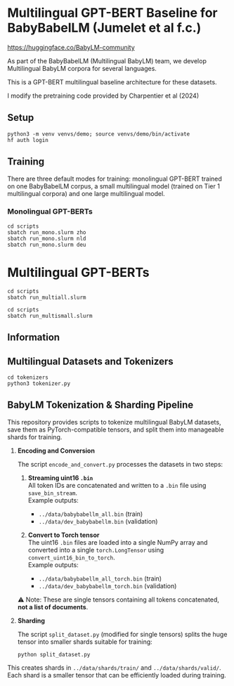# Multilingual GPT-BERT Baseline for BabyBabelLM (Jumelet et al f.c.)

https://huggingface.co/BabyLM-community 

As part of the BabyBabelLM (Multilingual BabyLM) team, we develop Multilingual BabyLM corpora for several languages. 

This is a GPT-BERT multilingual baseline architecture for these datasets. 

I modify the pretraining code provided by Charpentier et al (2024)

## Setup

```
python3 -m venv venvs/demo; source venvs/demo/bin/activate
hf auth login
```

## Training

There are three default modes for training: monolingual GPT-BERT trained on one BabyBabelLM corpus, a small multilingual model (trained on Tier 1 multilingual corpora) and one large multilingual model.  

### Monolingual GPT-BERTs
```
cd scripts
sbatch run_mono.slurm zho
sbatch run_mono.slurm nld
sbatch run_mono.slurm deu
```
# Multilingual GPT-BERTs
```
cd scripts
sbatch run_multiall.slurm
```


```
cd scripts
sbatch run_multismall.slurm
```

## Information

## Multilingual Datasets and Tokenizers

```
cd tokenizers
python3 tokenizer.py
```

## BabyLM Tokenization & Sharding Pipeline

This repository provides scripts to tokenize multilingual BabyLM datasets, save them as PyTorch-compatible tensors, and split them into manageable shards for training.

1. **Encoding and Conversion**

   The script `encode_and_convert.py` processes the datasets in two steps:

   1. **Streaming uint16 `.bin`**  
      All token IDs are concatenated and written to a `.bin` file using `save_bin_stream`.  
      Example outputs:
      - `../data/babybabellm_all.bin` (train)  
      - `../data/dev_babybabellm.bin` (validation)

   2. **Convert to Torch tensor**  
      The uint16 `.bin` files are loaded into a single NumPy array and converted into a single `torch.LongTensor` using `convert_uint16_bin_to_torch`.  
      Example outputs:
      - `../data/babybabellm_all_torch.bin` (train)  
      - `../data/dev_babybabellm_torch.bin` (validation)

   ⚠️ Note: These are single tensors containing all tokens concatenated, **not a list of documents**.

2. **Sharding**

   The script `split_dataset.py` (modified for single tensors) splits the huge tensor into smaller shards suitable for training:

   ```
   python split_dataset.py
   ```
   
This creates shards in  `../data/shards/train/` and  `../data/shards/valid/`. Each shard is a smaller tensor that can be efficiently loaded during training.
